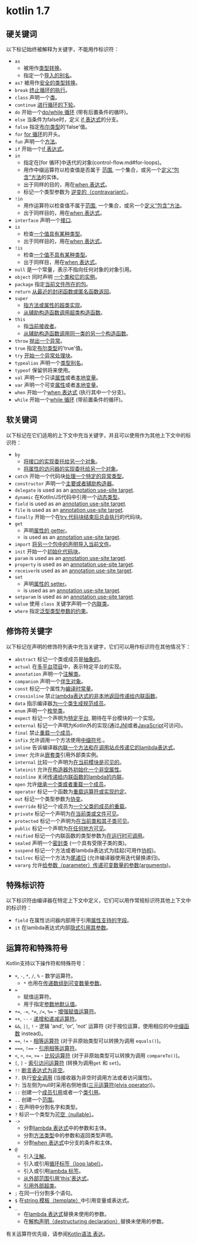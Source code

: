 # kotlin 1.7

[//]: # (title: 关键词和运算符)

## 硬关键词

以下标记始终被解释为关键字，不能用作标识符：

 * `as`
     - 被用作[类型转换](typecasts.md#unsafe-cast-operator)。
     - 指定一个[导入的别名](packages.md#imports)。
 * `as?` 被用作[安全的类型转换](typecasts.md#safe-nullable-cast-operator)。
 * `break` [终止循环的执行](returns.md)。
 * `class` 声明一个[类](classes.md)。
 * `continue` [进行循环的下轮](returns.md)。
 * `do` 开始一个[do/while 循环](control-flow.md#while-loops) (带有后置条件的循环)。
 * `else` 当条件为false时，定义 [if 表达式](control-flow.md#if-expression)的分支。
 * `false` 指定[布尔类型](booleans.md)的'false'值。
 * `for` [for 循环](control-flow.md#for-loops)的开头。
 * `fun` 声明一个[方法](functions.md)。
 * `if` 开始一个[if 表达式](control-flow.md#if-expression)。
 * `in`
     - 指定在[for 循环]中迭代的对象(control-flow.md#for-loops)。
     - 用作中缀运算符以检查值是否属于 [范围](ranges.md),
       一个集合，或另一个[定义“包含”方法](operator-overloading.md#in-operator)的实体。
     - 出于同样的目的，用在[when 表达式](control-flow.md#when-expression)。
     - 标记一个类型参数为 [逆变的（contravariant）](generics.md#declaration-site-variance)。
 * `!in`
     - 用作运算符以检查值不属于[范围](ranges.md),
       一个集合，或另一个[定义“包含”方法](operator-overloading.md#in-operator)。
     - 出于同样目的，用在[when 表达式](control-flow.md#when-expression)。
 * `interface` 声明一个[接口](interfaces.md).
 * `is`
     - 检查[一个值具有某种类型](typecasts.md#is-and-is-operators)。
     - 出于同样目的，用在[when 表达式](control-flow.md#when-expression)。
 * `!is`
     - 检查[一个值不具有某种类型](typecasts.md#is-and-is-operators)。
     - 出于同样目，用在[when 表达式](control-flow.md#when-expression)。
 * `null` 是一个常量，表示不指向任何对象的对象引用。
 * `object` 同时声明 [一个类和它的实例](object-declarations.md)。
 * `package` 指定[当前文件所在的包](packages.md)。
 * `return` [从最近的封闭函数或匿名函数返回](returns.md)。
 * `super`
     - [指方法或属性的超类实现](inheritance.md#calling-the-superclass-implementation)。
     - [从辅助构造函数调用超类构造函数](classes.md#inheritance)。
 * `this`
     - 指[当前接收者](this-expressions.md)。
     - [从辅助构造函数调用同一类的另一个构造函数](classes.md#constructors)。
 * `throw` [抛出一个异常](exceptions.md)。
 * `true` 指定[布尔类型](booleans.md)的'true'值。
 * `try` [开始一个异常处理块](exceptions.md)。
 * `typealias` 声明一个[类型别名](type-aliases.md)。
 * `typeof` 保留供将来使用。
 * `val` 声明一个只读[属性](properties.md)或者[本地变量](basic-syntax.md#variables)。
 * `var` 声明一个可变[属性](properties.md)或者[本地变量](basic-syntax.md#variables)。
 * `when` 开始一个[when 表达式](control-flow.md#when-expression) (执行其中一个分支)。
 * `while` 开始一个[while 循环](control-flow.md#while-loops) (带前置条件的循环)。

## 软关键词

以下标记在它们适用的上下文中充当关键字，并且可以使用作为其他上下文中的标识符：

 * `by`
     - [将接口的实现委托给另一个对象](delegation.md)。
     - [将属性的访问器的实现委托给另一个对象](delegated-properties.md)。
 * `catch` 开始一个代码块[处理一个特定的异常类型](exceptions.md)。
 * `constructor` 声明一个[主要或者辅助构造器](classes.md#constructors)。
 * `delegate` is used as an [annotation use-site target](annotations.md#annotation-use-site-targets).
 * `dynamic` 在Kotlin/JS代码中引用一个[动态类型](dynamic-type.md)。
 * `field` is used as an [annotation use-site target](annotations.md#annotation-use-site-targets).
 * `file` is used as an [annotation use-site target](annotations.md#annotation-use-site-targets).
 * `finally` 开始一个在[try 代码块结束后总会执行](exceptions.md)的代码块。
 * `get`
     - 声明[属性的 getter](properties.md#getters-and-setters)。
     - is used as an [annotation use-site target](annotations.md#annotation-use-site-targets).
 * `import` [将另一个包中的声明导入当前文件](packages.md)。
 * `init` 开始一个[初始化代码块](classes.md#constructors)。
 * `param` is used as an [annotation use-site target](annotations.md#annotation-use-site-targets).
 * `property` is used as an [annotation use-site target](annotations.md#annotation-use-site-targets).
 * `receiver`is used as an [annotation use-site target](annotations.md#annotation-use-site-targets).
 * `set`
     - 声明[属性的 setter](properties.md#getters-and-setters)。
     - is used as an [annotation use-site target](annotations.md#annotation-use-site-targets).
* `setparam` is used as an [annotation use-site target](annotations.md#annotation-use-site-targets).
* `value` 使用 `class` 关键字声明一个[内联类](inline-classes.md)。
* `where` 指定[泛型类型参数的约束](generics.md#upper-bounds)。

## 修饰符关键字

以下标记在声明的修饰符列表中充当关键字，它们可以用作标识符在其他情况下：

 * `abstract` 标记一个类或成员是[抽象的](classes.md#abstract-classes)。
 * `actual` 在[多平台项目](multiplatform.md)中，表示特定平台的实现。
 * `annotation` 声明一个[注解类](annotations.md)。
 * `companion` 声明一个[伴生对象](object-declarations.md#companion-objects)。
 * `const` 标记一个属性为[编译时常量](properties.md#compile-time-constants)。
 * `crossinline` 禁止[lambda表达式的非本地返回传递给内联函数](inline-functions.md#non-local-returns)。
 * `data` 指示编译器[为一个类生成规范成员](data-classes.md)。
 * `enum` 声明一个[枚举类](enum-classes.md)。
 * `expect` 标记一个声明为[特定平台](multiplatform.md), 期待在平台模块的一个实现。
 * `external` 标记一个声明为Kotlin外的实现(通过[JNI](java-interop.md#using-jni-with-kotlin)或者[JavaScript](js-interop.md#external-modifier)可访问)。
 * `final` 禁止[重载一个成员](inheritance.md#overriding-methods)。
 * `infix` 允许调用一个方法使用[中缀符号](functions.md#infix-notation).。
 * `inline` 告诉编译器[内联一个方法和在调用站点传递它的lambda表达式](inline-functions.md)。
 * `inner` 允许从[嵌套类](nested-classes.md)引用外部类实例。
 * `internal` 比较一个声明为[在当前模块是可见的](visibility-modifiers.md)。
 * `lateinit` 允许[在构造器外初始化一个非空属性](properties.md#late-initialized-properties-and-variables)。
 * `noinline` 关闭[传递给内联函数的lambda的内联](inline-functions.md#noinline)。<!-- TODO -->
 * `open` 允许[继承一个类或者重载一个成员](classes.md#inheritance)。
 * `operator` 标记一个函数为[重载运算符或实现约定](operator-overloading.md)。
 * `out` 标记一个类型参数为[协变](generics.md#declaration-site-variance)。
 * `override` 标记一个成员为[一个父类的成员的重载](inheritance.md#overriding-methods)。
 * `private` 标记一个声明为[在当前类或文件可见](visibility-modifiers.md)。
 * `protected` 标记一个声明为[在当前类和其子类可见](visibility-modifiers.md)。
 * `public` 标记一个声明为[在任何地方可见](visibility-modifiers.md)。
 * `reified` 标记一个内联函数的类型参数为[在运行时可调用](inline-functions.md#reified-type-parameters)。
 * `sealed` 声明一个[密封类](sealed-classes.md) (一个具有受限子类的类)。
 * `suspend` 标记一个方法或者lambda表达式为挂起(可用作[协程](coroutines-overview.md))。
 * `tailrec` 标记一个方法为[尾递归](functions.md#tail-recursive-functions) (允许编译器使用迭代替换递归)。
 * `vararg` 允许[给参数（parameter）传递可变数量的参数(arguments)](functions.md#variable-number-of-arguments-varargs)。

## 特殊标识符

以下标识符由编译器在特定上下文中定义，它们可以用作常规标识符其他上下文中的标识符：

 * `field` 在属性访问器内部用于引用[属性支持的字段](properties.md#backing-fields)。
 * `it` 在lambda表达式内部[隐式引用其参数](lambdas.md#it-implicit-name-of-a-single-parameter)。

## 运算符和特殊符号

Kotlin支持以下操作符和特殊符号：

 * `+`, `-`, `*`, `/`, `%` - 数学运算符。
     - `*` 也用在[传递数组到可变数量参数](functions.md#variable-number-of-arguments-varargs)。
 * `=`
     - 赋值运算符。
     - 用于指定[参数地默认值](functions.md#default-arguments)。
 * `+=`, `-=`, `*=`, `/=`, `%=` - [增强赋值运算符](operator-overloading.md#augmented-assignments)。
 * `++`, `--` - [递增和递减运算符](operator-overloading.md#increments-and-decrements)。
 * `&&`, `||`, `!` - 逻辑 'and', 'or', 'not' 运算符 (对于按位运算，使用相应的中[中缀函数](numbers.md#operations-on-numbers) instead)。
 * `==`, `!=` - [相等运算符](operator-overloading.md#equality-and-inequality-operators) (对于非原始类型可以转换为调用 `equals()`)。
 * `===`, `!==` - [引用相等运算符](equality.md#referential-equality)。
 * `<`, `>`, `<=`, `>=` - [比较运算符](operator-overloading.md#comparison-operators) (对于非原始类型可以转换为调用 `compareTo()`)。
 * `[`, `]` - [索引访问运算符](operator-overloading.md#indexed-access-operator) (转换为调用`get` 和 `set`)。
 * `!!` [断言表达式为非空](null-safety.md#the-operator)。
 * `?.` 执行[安全调用](null-safety.md#safe-calls) (当接收器为非空时调用方法或者访问属性)。
 * `?:` 当左侧为null时采用右侧地值([三元运算符(elvis operator)](null-safety.md#elvis-operator))。
 * `::` 创建一个[成员引用](reflection.md#function-references)或者一个[类引用](reflection.md#class-references)。
 * `..` 创建一个[范围](ranges.md)。
 * `:`  在声明中分割名字和类型。
 * `?` 标识一个类型为[可空（nullable）](null-safety.md#nullable-types-and-non-null-types)。
 * `->`
     - 分割[lambda 表达式](lambdas.md#lambda-expression-syntax)中的参数和主体。
     - 分割[方法类型](lambdas.md#function-types)中的参数和返回类型声明。
     - 分割[when 表达式](control-flow.md#when-expression)中分支的条件和主体。
 * `@`
     - 引入[注解](annotations.md#usage)。
     - 引入或引用[循环标签（loop label）](returns.md#break-and-continue-labels)。
     - 引入或引用[lambda 标签](returns.md#return-to-labels)。
     - [从外部范围引用'this'表达式](this-expressions.md#qualified-this)。
     - [引用外部超类](inheritance.md#calling-the-superclass-implementation)。
 * `;` 在同一行分割多个语句。
 * `$` 在[string 模板（template）](strings.md#string-templates)中引用变量或表达式。
 * `_`
     - 在[lambda 表达式](lambdas.md#underscore-for-unused-variables)替换未使用的参数。
     - 在[解构声明（destructuring declaration）](destructuring-declarations.md#underscore-for-unused-variables)替换未使用的参数。

有关运算符优先级，请参阅[Kotlin语法 表达](https://kotlinlang.org/docs/reference/grammar.html#expressions)。